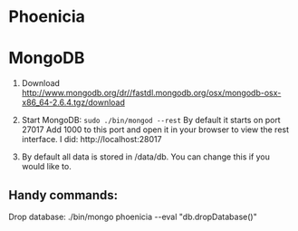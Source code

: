 Phoenicia
=========

MongoDB
========
1. Download http://www.mongodb.org/dr//fastdl.mongodb.org/osx/mongodb-osx-x86_64-2.6.4.tgz/download

2. Start MongoDB:
`sudo ./bin/mongod --rest`
By default it starts on port 27017
Add 1000 to this port and open it in your browser to view the rest interface. I did: http://localhost:28017

3. By default all data is stored in /data/db. You can change this if you would like to.

Handy commands:
---------------
Drop database: ./bin/mongo phoenicia --eval "db.dropDatabase()"

